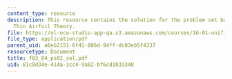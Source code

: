 ```yaml
---
content_type: resource
description: This resource contains the solution for the problem set based on the
  Thin Airfoil Theory.
file: https://ol-ocw-studio-app-qa.s3.amazonaws.com/courses/16-01-unified-engineering-i-ii-iii-iv-fall-2005-spring-2006/81c8d34e414a1cc49a82bf6cd1833348_f03_04_ps02_sol.pdf
file_type: application/pdf
parent_uid: a6eb2151-6f41-806d-94ff-dc83eb5f4337
resourcetype: Document
title: f03_04_ps02_sol.pdf
uid: 81c8d34e-414a-1cc4-9a82-bf6cd1833348
---
```

